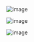 ![image](https://github.com/user-attachments/assets/6f5a1c7a-6e16-4424-89ce-5b7cc847e846)

![image](https://github.com/user-attachments/assets/346dc0e8-57bf-4380-8ff2-122c3840d4f2)

![image](https://github.com/user-attachments/assets/dc38f00e-0c08-4047-8a79-d57f80f9766e)


